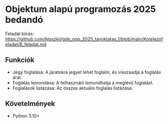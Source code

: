 # Objektum alapú programozás 2025 bedandó

Feladat kiirás: https://github.com/hipszkij/gde_oop_2025_tavoktatas_1/blob/main/Kotelezofeladat/B_feladat.md


## Funkciók

- Jegy foglalása: A járatokra jegyet lehet foglalni, és visszaadja a foglalás árát.
- Foglalás lemondása: A felhasználó lemondhatja a meglévő foglalást.
- Foglalások listázása: Az összes aktuális foglalás listázása.

## Követelmények 

- Python 3.10+
